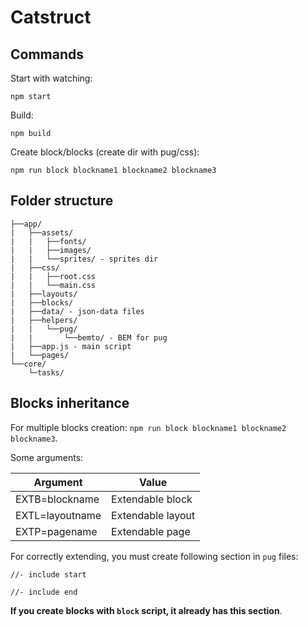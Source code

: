 # Catstruct

## Commands

Start with watching:
```
npm start
```
Build:
```
npm build
```
Create block/blocks (create dir with pug/css):
```
npm run block blockname1 blockname2 blockname3
```

## Folder structure

```
├──app/
|   ├──assets/
|   |   ├──fonts/
|   |   ├──images/
|   |   └──sprites/ - sprites dir
|   ├──css/
|   |   ├──root.css
|   |   └──main.css
|   ├──layouts/
|   ├──blocks/
|   ├──data/ - json-data files
|   ├──helpers/
|   |   └──pug/
|   |       └──bemto/ - BEM for pug
|   ├──app.js - main script
|   └──pages/
└──core/
    └─tasks/
```
## Blocks inheritance

For multiple blocks creation: `npm run block blockname1 blockname2 blockname3`.

Some arguments:

|**Argument**|**Value**|
|------------|-------------|
|EXTB=blockname|Extendable block|
|EXTL=layoutname|Extendable layout|
|EXTP=pagename|Extendable page|

For correctly extending, you must create following section in `pug` files:

```
//- include start

//- include end
```

**If you create blocks with `block` script, it already has this section**.